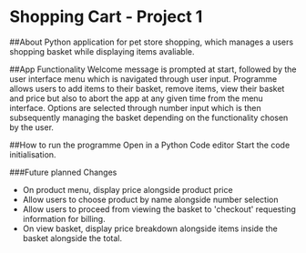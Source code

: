 # Shopping Cart - Project 1

##About
Python application for pet store shopping, which manages a users shopping basket while displaying items avaliable.

##App Functionality
Welcome message is prompted at start, followed by the user interface menu which is navigated through user input.
Programme allows users to add items to their basket, remove items, view their basket and price but also to abort the app at any given time from the menu interface.
Options are selected through number input which is then subsequently managing the basket depending on the functionality chosen by the user.

##How to run the programme
Open in a Python Code editor
Start the code initialisation.

###Future planned Changes
- On product menu, display price alongside product price
- Allow users to choose product by name alongside number selection
- Allow users to proceed from viewing the basket to 'checkout' requesting information for billing.
- On view basket, display price breakdown alongside items inside the basket alongside the total.
